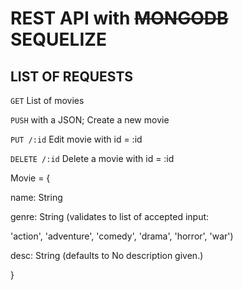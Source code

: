 # REST API with ~~MONGODB~~ SEQUELIZE

## LIST OF REQUESTS

`GET` List of movies

`PUSH` with a JSON; Create a new movie

`PUT /:id` Edit movie with id = :id

`DELETE /:id` Delete a movie with id = :id

Movie = {

  name: String


  genre: String (validates to list of accepted input: 

  'action', 'adventure', 'comedy', 'drama', 'horror', 'war')


  desc: String (defaults to No description given.)


}
